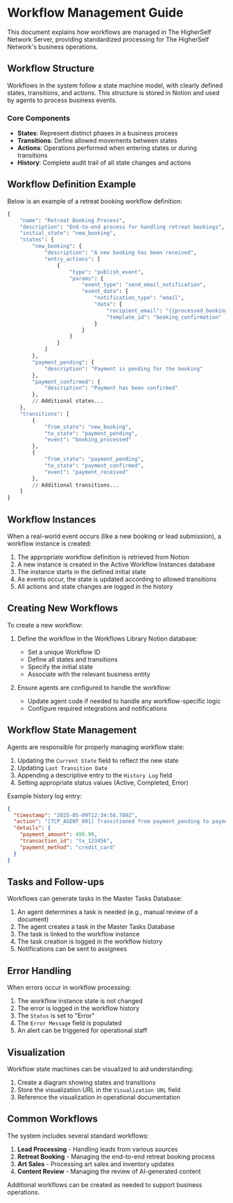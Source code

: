 # Workflow Management Guide

This document explains how workflows are managed in The HigherSelf Network Server, providing standardized processing for The HigherSelf Network's business operations.

## Workflow Structure

Workflows in the system follow a state machine model, with clearly defined states, transitions, and actions. This structure is stored in Notion and used by agents to process business events.

### Core Components

- **States**: Represent distinct phases in a business process
- **Transitions**: Define allowed movements between states
- **Actions**: Operations performed when entering states or during transitions
- **History**: Complete audit trail of all state changes and actions

## Workflow Definition Example

Below is an example of a retreat booking workflow definition:

```python
{
    "name": "Retreat Booking Process",
    "description": "End-to-end process for handling retreat bookings",
    "initial_state": "new_booking",
    "states": {
        "new_booking": {
            "description": "A new booking has been received",
            "entry_actions": [
                {
                    "type": "publish_event",
                    "params": {
                        "event_type": "send_email_notification",
                        "event_data": {
                            "notification_type": "email",
                            "data": {
                                "recipient_email": "{{processed_booking.client_details.email}}",
                                "template_id": "booking_confirmation"
                            }
                        }
                    }
                }
            ]
        },
        "payment_pending": {
            "description": "Payment is pending for the booking"
        },
        "payment_confirmed": {
            "description": "Payment has been confirmed"
        },
        // Additional states...
    },
    "transitions": [
        {
            "from_state": "new_booking",
            "to_state": "payment_pending",
            "event": "booking_processed"
        },
        {
            "from_state": "payment_pending",
            "to_state": "payment_confirmed",
            "event": "payment_received"
        },
        // Additional transitions...
    ]
}
```

## Workflow Instances

When a real-world event occurs (like a new booking or lead submission), a workflow instance is created:

1. The appropriate workflow definition is retrieved from Notion
2. A new instance is created in the Active Workflow Instances database
3. The instance starts in the defined initial state
4. As events occur, the state is updated according to allowed transitions
5. All actions and state changes are logged in the history

## Creating New Workflows

To create a new workflow:

1. Define the workflow in the Workflows Library Notion database:
   - Set a unique Workflow ID
   - Define all states and transitions
   - Specify the initial state
   - Associate with the relevant business entity

2. Ensure agents are configured to handle the workflow:
   - Update agent code if needed to handle any workflow-specific logic
   - Configure required integrations and notifications

## Workflow State Management

Agents are responsible for properly managing workflow state:

1. Updating the `Current State` field to reflect the new state
2. Updating `Last Transition Date`
3. Appending a descriptive entry to the `History Log` field
4. Setting appropriate status values (Active, Completed, Error)

Example history log entry:

```json
{
  "timestamp": "2025-05-09T12:34:56.789Z",
  "action": "[TCP_AGENT_001] Transitioned from payment_pending to payment_confirmed",
  "details": {
    "payment_amount": 499.99,
    "transaction_id": "tx_123456",
    "payment_method": "credit_card"
  }
}
```

## Tasks and Follow-ups

Workflows can generate tasks in the Master Tasks Database:

1. An agent determines a task is needed (e.g., manual review of a document)
2. The agent creates a task in the Master Tasks Database
3. The task is linked to the workflow instance
4. The task creation is logged in the workflow history
5. Notifications can be sent to assignees

## Error Handling

When errors occur in workflow processing:

1. The workflow instance state is not changed
2. The error is logged in the workflow history
3. The `Status` is set to "Error"
4. The `Error Message` field is populated
5. An alert can be triggered for operational staff

## Visualization

Workflow state machines can be visualized to aid understanding:

1. Create a diagram showing states and transitions
2. Store the visualization URL in the `Visualization URL` field
3. Reference the visualization in operational documentation

## Common Workflows

The system includes several standard workflows:

1. **Lead Processing** - Handling leads from various sources
2. **Retreat Booking** - Managing the end-to-end retreat booking process
3. **Art Sales** - Processing art sales and inventory updates
4. **Content Review** - Managing the review of AI-generated content

Additional workflows can be created as needed to support business operations.

